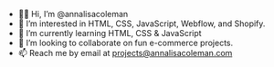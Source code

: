 - 👋🏿 Hi, I’m @annalisacoleman
- 👀 I’m interested in HTML, CSS, JavaScript, Webflow, and Shopify.
- 🌱 I’m currently learning HTML, CSS & JavaScript
- 💞️ I’m looking to collaborate on fun e-commerce projects.
- 📫 Reach me by email at projects@annalisacoleman.com

<!---
annalisacoleman/annalisacoleman is a ✨ special ✨ repository because its `README.md` (this file) appears on your GitHub profile.
You can click the Preview link to take a look at your changes.
--->
